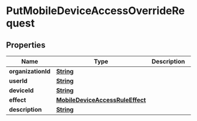 

# PutMobileDeviceAccessOverrideRequest


## Properties

| Name | Type | Description | Notes |
|------------ | ------------- | ------------- | -------------|
|**organizationId** | [**String**](String.md) |  |  |
|**userId** | [**String**](String.md) |  |  |
|**deviceId** | [**String**](String.md) |  |  |
|**effect** | [**MobileDeviceAccessRuleEffect**](MobileDeviceAccessRuleEffect.md) |  |  |
|**description** | [**String**](String.md) |  |  [optional] |



